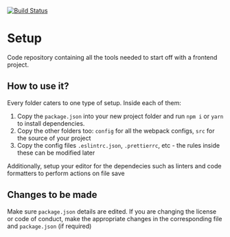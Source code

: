 [![Build Status](https://travis-ci.com/pushkar100/setup-vanilla-js.svg?branch=master)](https://travis-ci.com/pushkar100/setup-vanilla-js)

# Setup 

Code repository containing all the tools needed to start off with a frontend project.

## How to use it?

Every folder caters to one type of setup. Inside each of them:
1. Copy the `package.json` into your new project folder and run `npm i` or `yarn` to install dependencies. 
2. Copy the other folders too: `config` for all the webpack configs, `src` for the source of your project
3. Copy the config files `.eslintrc.json`, `.prettierrc`, etc - the rules inside these can be modified later

Additionally, setup your editor for the dependecies such as linters and code formatters to perform actions on file save

## Changes to be made

Make sure `package.json` details are edited. If you are changing the license or code of conduct, make the appropriate changes in the corresponding file and `package.json` (if required)
